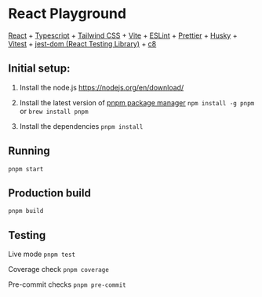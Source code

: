 # React Playground

[React](https://reactjs.org) + [Typescript](https://www.typescriptlang.org) + [Tailwind CSS](https://tailwindcss.com) + [Vite](https://vitejs.dev) + [ESLint](https://eslint.org) + [Prettier](https://prettier.io) + [Husky](https://github.com/typicode/husky) + [Vitest](https://vitest.dev) + [jest-dom (React Testing Library)](https://github.com/testing-library/jest-dom) + [c8](https://github.com/bcoe/c8)

## Initial setup:

1. Install the node.js
   https://nodejs.org/en/download/

2. Install the latest version of [pnpm package manager](https://pnpm.io/installation#using-npm)
   `npm install -g pnpm` or `brew install pnpm`

3. Install the dependencies
   `pnpm install`

## Running

`pnpm start`

## Production build

`pnpm build`

## Testing

Live mode
`pnpm test`

Coverage check
`pnpm coverage`

Pre-commit checks
`pnpm pre-commit`
